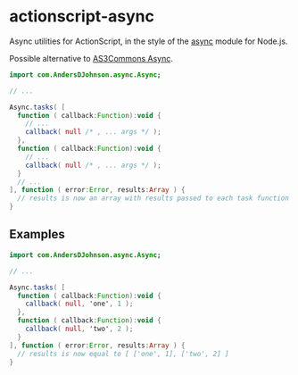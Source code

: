 actionscript-async
==================

Async utilities for ActionScript, in the style of the [async] module for Node.js.

Possible alternative to [AS3Commons Async].


```as
import com.AndersDJohnson.async.Async;

// ...

Async.tasks( [
  function ( callback:Function):void {
    // ...
    callback( null /* , ... args */ );
  },
  function ( callback:Function):void {
    // ...
    callback( null /* , ... args */ );
  }
  // ...
], function ( error:Error, results:Array ) {
  // results is now an array with results passed to each task function's callback
}
```

## Examples

```as
import com.AndersDJohnson.async.Async;

// ...

Async.tasks( [
  function ( callback:Function):void {
    callback( null, 'one', 1 );
  },
  function ( callback:Function):void {
    callback( null, 'two', 2 );
  }
], function ( error:Error, results:Array ) {
  // results is now equal to [ ['one', 1], ['two', 2] ] 
}
```

[async]: https://github.com/caolan/async
[AS3Commons Async]: http://www.as3commons.org/as3-commons-async/index.html
